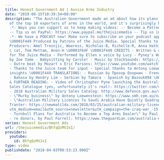 ```yaml
---
title: Honest Government Ad | Aussie Arms Industry
date: "2019-09-15T10:39:34+08:00"
description: "The Australien Government made an ad about how its plans to become one
  of the top 10 exporters of arms in the world, and it's surprisingly honest and informative.
  -*- Ways you can support us to keep making videos: -- Become a Patron: https://www.patreon.com/TheJuiceMedia
  -- Tip us on PayPal: https://www.paypal.me/thejuicemedia -- Tip us in Bitcoin: bc1qevsxr6a8uytqj63fjemdyevjkctnj3tlk3r9cq
  -*- We have a PODCAST now! Make sure to subscribe on your podcast app: https://thejuicemedia.simplecast.com
  \U0001F449 Produced by Patrons of the Juice Media. Special thanks to our Patron
  Producers: Amel Tresnjic, Waeress, Nicholas-B, Richelle-R, Anna Hathis, Rumpole
  c cat, Tom Mettam, Anon-H \U0001F64F \U0001F449 CREDITS - Written & created by Giordano
  for The Juice Media - Performed by Ellen x voice by Lucy - Pyney's Warhouse artwork
  by Zoe Tame - Babysitting by Carole! - Music by StockSounds: https://audiojungle.net/item/upbeat-acoustic-uplifting-inspiring/15912404?_ga=2.29821688.61884347.1522691784-1849231437.1511067911
  - Outro beat by Mozart x Eric Parsons: https://www.youtube.com/watch?v=z6JBBuNy8Oo
  - Thanks to the Juice team for input - Special thanks to Antony Loewenstein for
  insights \U0001F449 TRANSLATIONS: - Russian by Прохор Озорнин - French by Julie
  - Bahasa by Hendry Lim - Serbian by Tamara - Spanish by Bazook894 \U0001F449 REFERENCES
  & FURTHER READING: - Video of Christopher Pyne launching the Australian Military
  Sales Catalogue (yes, unfortunately it's real): https://twitter.com/cpyne/status/975934756675203073
  - 2018 Australian Military Sales Catalog: http://www.defence.gov.au/casg/DoingBusiness/Internationalengagementandexportsupport/AustralianMilitarySalesOffice
  - \"Murky business\" by Antony Loewenstein: https://www.smh.com.au/national/murky-business-australias-defence-industry-is-growing-but-at-what-cost-20171023-gz6767.html
  - \"Australian Military Licences To Saudi Arabia Have Quietly Quadrupled\" by Kelly
  Tranter: https://newmatilda.com/2018/03/25/australian-military-licences-saudi-arabia-quietly-quadrupled/?
  utm_medium=email&utm_source=newsletter&utm_campaign=the-iraq-war_-15-years-on-_-michael-brull-on-how-the-left-fared_-the-revolut-_-2018-03-26-_-01-39-39
  - Turnbull Plans for Australia to Become a Top Arms Dealer\" by Paul Gregoire: https://www.sydneycriminallawyers.com.au/blog/turnbull-plans-for-australia-to-become-a-top-arms-dealer
  - re donors, by Paul Farrell: https://www.theguardian.com/australia-news/2017/feb/15/gun-lobby-donated-350000-to-australian-political-parties-in-a-year"
series: Honest Government Ads
url: /thejuicemedia/BhfqQzMVJxI/
providers:
  youtube:
    id: BhfqQzMVJxI
type: video
publishdate: "2018-04-03T00:53:23.000Z"
---
```

